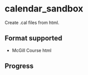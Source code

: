 # calendar_sandbox

Create .cal files from html.

## Format supported
* McGill Course html


## Progress


